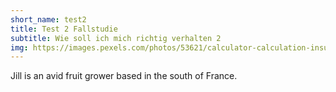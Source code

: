 ```yaml
---
short_name: test2
title: Test 2 Fallstudie
subtitle: Wie soll ich mich richtig verhalten 2
img: https://images.pexels.com/photos/53621/calculator-calculation-insurance-finance-53621.jpeg?cs=srgb&dl=pexels-pixabay-53621.jpg&fm=jpg
---
```


Jill is an avid fruit grower based in the south of France.

